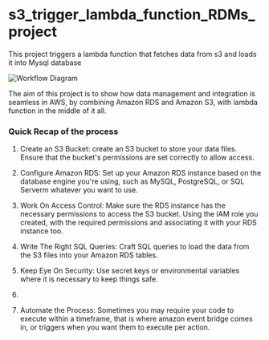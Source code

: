 # s3_trigger_lambda_function_RDMs_project
This project triggers a lambda function that fetches data from s3 and loads it into Mysql database

![Workflow Diagram](https://github.com/kennethchinedu/s3_trigger_lambda_function_RDMs_project/assets/67561307/46da7c93-0335-43c6-a771-b95ecda7c22d)

The aim of this project is to show how data management and integration is seamless in AWS,  by combining Amazon RDS and Amazon S3,
with lambda function in the middle of it all. 


### Quick Recap of the process


1. Create an S3 Bucket: create an S3 bucket to store your data files. Ensure that the bucket's permissions are set correctly to allow access.

2. Configure Amazon RDS: Set up your Amazon RDS instance based on the database engine you're using, such as MySQL, PostgreSQL, or SQL Serverm whatever you want to use.

3. Work On Access Control: Make sure the RDS instance has the necessary permissions to access the S3 bucket. Using the  IAM role you created, with the required permissions and associating it with your RDS instance too.

4. Write The Right SQL Queries: Craft SQL queries to load the data from the S3 files into your Amazon RDS tables. 

5. Keep Eye On Security: Use secret keys or environmental variables where it is necessary to keep things safe.
6. 
7. Automate the Process: Sometimes you may require your code to execute within a timeframe, that is where amazon event bridge comes in, or triggers when you want them to execute per action. 
